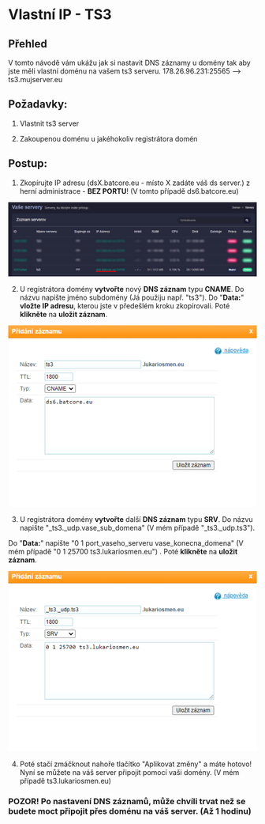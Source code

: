 # Vlastní IP - TS3

## Přehled

V tomto návodě vám ukážu jak si nastavit DNS záznamy u domény tak aby jste měli vlastní doménu na vašem ts3 serveru. 178.26.96.231:25565 --&gt; ts3.mujserver.eu

## Požadavky:

1. Vlastnit ts3 server

2. Zakoupenou doménu u jakéhokoliv registrátora domén

## Postup:

1. Zkopírujte IP adresu \(dsX.batcore.eu - místo X zadáte váš ds server.\) z herní administrace - **BEZ PORTU**! \(V tomto případě ds6.batcore.eu\)

![](../.gitbook/assets/image%20%2814%29.png)

2. U registrátora domény **vytvořte** nový **DNS záznam** typu **CNAME**. Do názvu napište jméno subdomény \(Já použiju např. "ts3"\). Do "**Data:**" **vložte IP adresu**, kterou jste v předešlém kroku zkopírovali. Poté **klikněte** na **uložit záznam**.

![](../.gitbook/assets/image%20%2815%29.png)

3. U registrátora domény **vytvořte** další **DNS záznam** typu **SRV**. Do názvu napište "\_ts3.\_udp.vase\_sub\_domena" \(V mém případě "\_ts3.\_udp.ts3"\).

Do "**Data:**" napište "0 1 port\_vaseho\_serveru vase\_konecna\_domena" \(V mém případě "0 1 25700 ts3.lukariosmen.eu"\) . Poté **klikněte** na **uložit záznam**.

![](../.gitbook/assets/image%20%2813%29.png)

4. Poté stačí zmáčknout nahoře tlačítko "Aplikovat změny" a máte hotovo! Nyní se můžete na váš server připojit pomocí vaši domény. \(V mém případě ts3.lukariosmen.eu\)

### **POZOR! Po nastavení DNS záznamů, může chvíli trvat než se budete moct připojit přes doménu na váš server. \(Až 1 hodinu\)**


